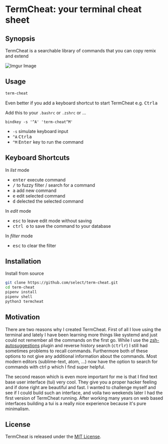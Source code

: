 # TermCheat: your terminal cheat sheet

## Synopsis

TermCheat is a searchable library of commands that you can copy remix and extend 

![Imgur Image](https://i.imgur.com/smJ3gWu.png)

## Usage

```bash
term-cheat
```

Even better if you add a keyboard shortcut to start TermCheat e.g. <kbd>Ctrl</kbd><kbd>a</kbd> 

Add this to your `.bashrc` or `.zshrc`  or ...

```
bindkey -s '^A' 'term-cheat^M'
```

- `-s` simulate keyboard input
- `^A` <kbd>Ctrl</kbd><kbd>a</kbd>
- `^M` <kbd>Enter</kbd> key to run the command

## Keyboard Shortcuts

In *list* mode
- <kbd>enter</kbd> execute command
- <kbd>/</kbd> to fuzzy filter / search for a command 
- <kbd>a</kbd> add new command
- <kbd>e</kbd> edit selected command
- <kbd>d</kbd> delected the selected command


In *edit* mode
- <kbd>esc</kbd> to leave edit mode without saving
- <kbd>ctrl o</kbd> to save the command to your database

In *filter* mode
- <kbd>esc</kbd> to clear the filter

## Installation

<!-- Install the snap package (hopefully soon)
```bash
snap install term-cheat
```
 -->

Install from source
```bash
git clone https://github.com/select/term-cheat.git
cd term-cheat
pipenv install
pipenv shell
python3 termcheat
```



## Motivation

There are two reasons why I created TermCheat. First of all I love using the terminal and lately I have been learning more things like systemd and just could not remember all the commands on the first go. While I use the [zsh-autosuggestions](https://github.com/zsh-users/zsh-autosuggestions) plugin and reverse history search (<kbd>ctrl</kbd><kbd>r</kbd>) I still had sometimes problems to recall commands. Furthermore both of these options to not give any additional information about the commands. Most modern editors (sublime-text, atom, ...) now have the option to search for commands with ctrl p which I find super helpful. 

The second reason which is even more important for me is that I find text base user interface (tui) very cool. They give you a proper hacker feeling and if done right are beautiful and fast. I wanted to challenge myself and see if I could build such an interface, and voila two weekends later I had the first version of TermCheat running. After working many years on web based interfaces building a tui is a really nice experience because it's pure minimalism.

## License

TermCheat is released under the [MIT License](http://termcheat.mit-license.org/).
